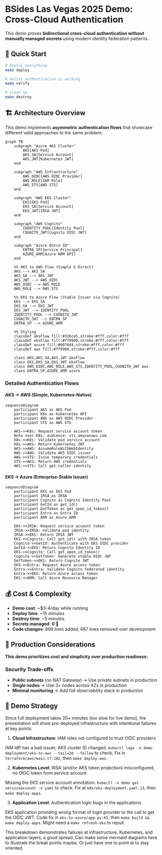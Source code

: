 # BSides Las Vegas 2025 Demo: Cross-Cloud Authentication

This demo proves **bidirectional cross-cloud authentication without manually managed secrets** using modern identity federation patterns.

## 🚀 Quick Start

```bash
# Deploy everything
make deploy

# Verify authentication is working
make verify

# Clean up
make destroy
```

## 🏗️ Architecture Overview

This demo implements **asymmetric authentication flows** that showcase different valid approaches to the same problem:

```mermaid
graph TB
    subgraph "Azure AKS Cluster"
        AKS[AKS Pod]
        AKS_SA[Service Account]
        AKS_JWT[Kubernetes JWT]
    end
    
    subgraph "AWS Infrastructure"
        AWS_OIDC[AWS OIDC Provider]
        AWS_ROLE[IAM Role]
        AWS_STS[AWS STS]
    end
    
    subgraph "AWS EKS Cluster"
        EKS[EKS Pod]
        EKS_SA[Service Account]
        EKS_JWT[IRSA JWT]
    end
    
    subgraph "AWS Cognito"
        IDENTITY_POOL[Identity Pool]
        COGNITO_JWT[Cognito OIDC JWT]
    end
    
    subgraph "Azure Entra ID"
        ENTRA_SP[Service Principal]
        AZURE_ARM[Azure ARM API]
    end

    %% AKS to AWS Flow (Simple & Direct)
    AKS --> AKS_SA
    AKS_SA --> AKS_JWT
    AKS_JWT --> AWS_OIDC
    AWS_OIDC --> AWS_ROLE
    AWS_ROLE --> AWS_STS
    
    %% EKS to Azure Flow (Stable Issuer via Cognito)
    EKS --> EKS_SA
    EKS_SA --> EKS_JWT
    EKS_JWT --> IDENTITY_POOL
    IDENTITY_POOL --> COGNITO_JWT
    COGNITO_JWT --> ENTRA_SP
    ENTRA_SP --> AZURE_ARM

    %% Styling
    classDef aksFlow fill:#326ce5,stroke:#fff,color:#fff
    classDef eksFlow fill:#ff9900,stroke:#fff,color:#fff
    classDef azure fill:#0078d4,stroke:#fff,color:#fff
    classDef aws fill:#ff9900,stroke:#fff,color:#fff
    
    class AKS,AKS_SA,AKS_JWT aksFlow
    class EKS,EKS_SA,EKS_JWT eksFlow
    class AWS_OIDC,AWS_ROLE,AWS_STS,IDENTITY_POOL,COGNITO_JWT aws
    class ENTRA_SP,AZURE_ARM azure
```

### Detailed Authentication Flows

#### AKS → AWS (Simple, Kubernetes-Native)
```mermaid
sequenceDiagram
    participant AKS as AKS Pod
    participant K8s as Kubernetes API
    participant AWS as AWS OIDC Provider
    participant STS as AWS STS
    
    AKS->>K8s: Request service account token
    Note over K8s: audience: sts.amazonaws.com
    K8s->>K8s: Validate pod service account
    K8s->>AKS: Return Kubernetes JWT
    AKS->>AWS: AssumeRoleWithWebIdentity
    AWS->>AWS: Validate AKS OIDC issuer
    AWS->>STS: Issue temporary credentials
    STS->>AKS: Return AWS credentials
    AKS->>STS: Call get-caller-identity
```

#### EKS → Azure (Enterprise-Stable Issuer)
```mermaid
sequenceDiagram
    participant EKS as EKS Pod
    participant IRSA as IRSA
    participant Cognito as Cognito Identity Pool
    participant GetId as get_id()
    participant GetToken as get_open_id_token()
    participant Entra as Entra ID
    participant ARM as Azure ARM
    
    EKS->>IRSA: Request service account token
    IRSA->>IRSA: Validate pod identity
    IRSA->>EKS: Return IRSA JWT
    EKS->>Cognito: Call get_id() with IRSA token
    Cognito->>GetId: Authenticate with EKS OIDC provider
    GetId->>EKS: Return Cognito Identity ID
    EKS->>Cognito: Call get_open_id_token()
    Cognito->>GetToken: Generate stable OIDC JWT
    GetToken->>EKS: Return Cognito JWT
    EKS->>Entra: Request Azure access token
    Entra->>Entra: Validate Cognito federated identity
    Entra->>EKS: Return Azure access token
    EKS->>ARM: Call Azure Resource Manager
```

## 💰 Cost & Complexity

- **Demo cost**: ~$3-4/day while running 
- **Deploy time**: ~15 minutes
- **Destroy time**: ~5 minutes  
- **Secrets managed**: **0** 🎉
- **Code changes**: 899 lines added, 667 lines removed over development

## 🚨 Production Considerations

**This demo prioritizes cost and simplicity over production readiness:**

### Security Trade-offs
- **Public subnets** (no NAT Gateway) → Use private subnets in production
- **Single nodes** → Use 3+ nodes across AZs in production  
- **Minimal monitoring** → Add full observability stack in production

## 🎯 Demo Strategy

Since full deployment takes 20+ minutes (too slow for live demo), the presentation will show pre-deployed infrastructure with intentional failures at key points:

1. **Cloud Infrastructure**: IAM roles not configured to trust OIDC providers  

IAM IdP has a bad issuer, AKS cluster ID changed.
`kubectl logs -n demo deployment/aks-to-aws --tail=20 --follow` to check.
Fix in `terraform/aws/main.tf:102`, then `make deploy-aws`.

2. **Kubernetes Level**: IRSA (and/or AKS token projection) misconfigured, no OIDC token from service account

Missing the EKS service account annotation.
`kubectl -n demo get serviceaccount -o yaml` to check.
Fix at `k8s/eks-deployment.yaml:13`, then `make deploy-apps`.

3. **Application Level**: Authentication logic bugs in the applications

EKS application providing wrong format of login provider to the call to get the OIDC JWT.
Code fix in `eks-to-azure/app.py:65`, then `make build && make deploy-apps`. Might need a `make refresh-eks` to repull.

This breakdown demonstrates failures at infrastructure, Kubernetes, and application layers, a good spread. Can make some mermaid diagrams here to illustrate the break points maybe. Or just have one to point at to stay oriented.
